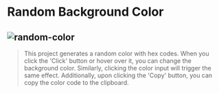 # Random Background Color 
![random-color](https://github.com/vildancetin/random-color/assets/75564722/eb0922dd-934f-418f-8220-64aebb9f0043)
---
>This project generates a random color with hex codes. When you click the 'Click' button or hover over it, you can change the background color. Similarly, clicking the color input will trigger the same effect. Additionally, upon clicking the 'Copy' button, you can copy the color code to the clipboard.
